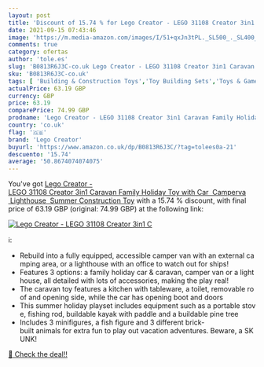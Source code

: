 ```yaml
---
layout: post
title: 'Discount of 15.74 % for Lego Creator - LEGO 31108 Creator 3in1 C'
date: 2021-09-15 07:43:46
image: 'https://m.media-amazon.com/images/I/51+qxJn3tPL._SL500_._SL400_.jpg'
comments: true
category: ofertas
author: 'tole.es'
slug: 'B0813R6J3C-co.uk Lego Creator - LEGO 31108 Creator 3in1 Caravan Family...'
sku: 'B0813R6J3C-co.uk'
tags: [ 'Building & Construction Toys','Toy Building Sets','Toys & Games','Toys Store','lego','lego creator', ]
actualPrice: 63.19 GBP
currency: GBP
price: 63.19
comparePrice: 74.99 GBP
prodname: 'Lego Creator - LEGO 31108 Creator 3in1 Caravan Family Holiday Toy with Car  Camperva  Lighthouse  Summer Construction Toy'
country: 'co.uk'
flag: '🇬🇧'
brand: 'Lego Creator'
buyurl: 'https://www.amazon.co.uk/dp/B0813R6J3C/?tag=tolees0a-21'
descuento: '15.74'
average: '50.8674074074075'
---
```


You've got [Lego Creator - LEGO 31108 Creator 3in1 Caravan Family Holiday Toy with Car  Camperva  Lighthouse  Summer Construction Toy](https://www.amazon.co.uk/dp/B0813R6J3C/?tag=tolees0a-21) with a  15.74 % discount, with final price of 63.19 GBP (original: 74.99 GBP) at the following link:

[![Lego Creator - LEGO 31108 Creator 3in1 C](https://m.media-amazon.com/images/I/51+qxJn3tPL._SL500_._SL400_.jpg)](https://www.amazon.co.uk/dp/B0813R6J3C/?tag=tolees0a-21)

ℹ️:

- Rebuild into a fully equipped, accessible camper van with an external camping area, or a lighthouse with an office to watch out for ships!
- Features 3 options: a family holiday car & caravan, camper van or a lighthouse, all detailed with lots of accessories, making the play real!
- The caravan toy features a kitchen with tableware, a toilet, removable roof and opening side, while the car has opening boot and doors
- This summer holiday playset includes equipment such as a portable stove, fishing rod, buildable kayak with paddle and a buildable pine tree
- Includes 3 minifigures, a fish figure and 3 different brick-built animals for extra fun to play out vacation adventures. Beware, a SKUNK!

[🛒 Check the deal!!](https://www.amazon.co.uk/dp/B0813R6J3C/?tag=tolees0a-21)
